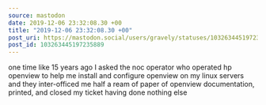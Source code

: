 ```yaml
---
source: mastodon
date: 2019-12-06 23:32:08.30 +00
title: "2019-12-06 23:32:08.30 +00"
post_uri: https://mastodon.social/users/gravely/statuses/103263445197235889
post_id: 103263445197235889
---
```

one time like 15 years ago I asked the noc operator who operated hp openview to help me install and configure openview on my linux servers and they inter-officed me half a ream of paper of openview documentation, printed, and closed my ticket having done nothing else



